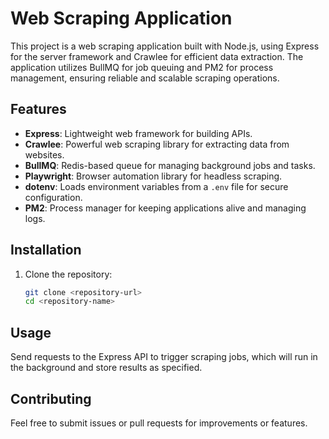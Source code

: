 # Web Scraping Application

This project is a web scraping application built with Node.js, using Express for the server framework and Crawlee for efficient data extraction. The application utilizes BullMQ for job queuing and PM2 for process management, ensuring reliable and scalable scraping operations.

## Features

- **Express**: Lightweight web framework for building APIs.
- **Crawlee**: Powerful web scraping library for extracting data from websites.
- **BullMQ**: Redis-based queue for managing background jobs and tasks.
- **Playwright**: Browser automation library for headless scraping.
- **dotenv**: Loads environment variables from a `.env` file for secure configuration.
- **PM2**: Process manager for keeping applications alive and managing logs.

## Installation

1. Clone the repository:
   ```bash
   git clone <repository-url>
   cd <repository-name>
   ```

## Usage

Send requests to the Express API to trigger scraping jobs, which will run in the background and store results as specified.

## Contributing

Feel free to submit issues or pull requests for improvements or features.
